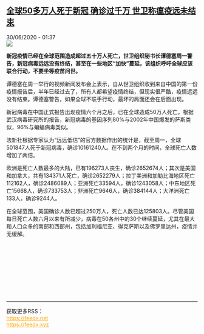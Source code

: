 <!--1593474982000-->
[全球50多万人死于新冠 确诊过千万 世卫称瘟疫远未结束](http://www.rfi.fr//cn/%E4%B8%AD%E5%9B%BD/20200629-%E5%85%A8%E7%90%8350%E5%A4%9A%E4%B8%87%E4%BA%BA%E6%AD%BB%E4%BA%8E%E6%96%B0%E5%86%A0-%E7%A1%AE%E8%AF%8A%E8%BF%87%E5%8D%83%E4%B8%87-%E4%B8%96%E5%8D%AB%E7%A7%B0%E7%98%9F%E7%96%AB%E8%BF%9C%E6%9C%AA%E7%BB%93%E6%9D%9F)
------

<div>30/06/2020 - 01:37</div><img src="https://s.rfi.fr/media/display/5934dbe8-ba61-11ea-a1cb-005056a964fe/w:310/p:16x9/2020-06-29T213110Z_1555480186_RC29JH9LBCW8_RTRMADP_3_HEALTH-CORONAVIRUS-USA-TEXAS.JPG"><p><strong>新冠疫情已经在全球范围造成超过五十万人死亡，世卫组织秘书长谭德塞周一警告，新冠病毒远远没有终结，甚至在一些地区“加快”蔓延，该组织呼吁全球应该联合行动，不要坐等疫苗问世。</strong></p><div class="t-content__body u-clearfix"><div class="m-interstitial"></div><p>谭德塞在周一举行的视频新闻发布会上表示，自从世卫组织收到来自中国的第一份疫情报告后，半年已经过去了，所有人都希望疫情终结，但现实很严酷，疫情远远没有结束。谭德塞警告，如果全球不联手行动，最坏的局面还会在后面出现。</p><p>新冠病毒在中国正式报告出现疫情六个月之后，已在全球造成50万人死亡。根据武汉病毒研究所的报告，新冠病毒的基因序列80%与2002年中国爆发的萨斯类似，96%与蝙蝠病毒类似。</p><p>法新社根据专家认为“远远低估”的官方数据作出的统计是，截至周一，全球501847人死于新冠病毒，确诊10161240人。在不到两个月的时间，全球死亡人数增加了两倍。</p><p>欧洲是死亡人数最多的大陆，已有196273人丧生，确诊2652674人；其次是美国和加拿大，共有134371人死亡，确诊2652279人；拉丁美洲和加勒比海地区死亡112162人，确诊2486089人；亚洲死亡33594人，确诊1243058人；中东地区死亡15668人，确诊733753人；非洲死亡9646人，确诊384144人；大洋洲死亡133人，确诊9244人。</p><p>在全球范围，美国确诊人数已超过250万人，死亡人数已达125803人。尽管美国每日死亡人数六月以来有所减少，病毒在50各州中的30个继续蔓延，尤其在最大和人口众多的南部和西部州，包括加利福尼亚、得克萨斯以及佛罗里达州，疫情并无缓解。</p><p> </p><p> </p><p> </p><p> </p><div class="o-self-promo o-self-promo--nl o-self-promo--hidden" data-selfpromo-newsletter></div><div class="o-self-promo o-self-promo--app o-self-promo--hidden" data-selfpromo-app></div></div><br><hr><div>获取更多RSS：<br><a href="https://feedx.net" style="color:orange" target="_blank">https://feedx.net</a> <br><a href="https://feedx.xyz" style="color:orange" target="_blank">https://feedx.xyz</a><br></div>
